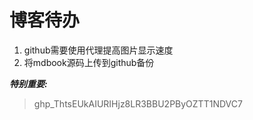 # 博客待办

1. github需要使用代理提高图片显示速度 
2. 将mdbook源码上传到github备份

***特别重要:***
> 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
